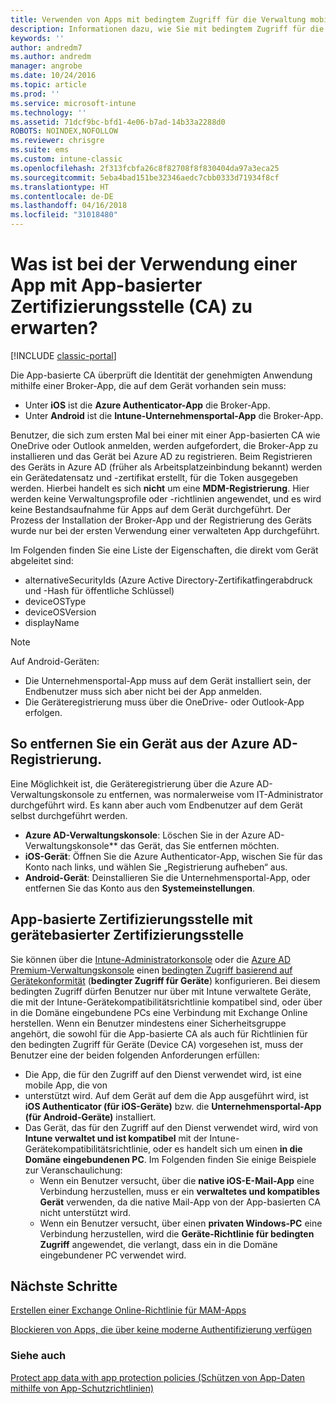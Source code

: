 ```yaml
---
title: Verwenden von Apps mit bedingtem Zugriff für die Verwaltung mobiler Anwendungen
description: Informationen dazu, wie Sie mit bedingtem Zugriff für die Verwaltung mobiler Anwendungen bestimmen können, welche Apps auf O365-Dienste zugreifen dürfen.
keywords: ''
author: andredm7
ms.author: andredm
manager: angrobe
ms.date: 10/24/2016
ms.topic: article
ms.prod: ''
ms.service: microsoft-intune
ms.technology: ''
ms.assetid: 71dcf9bc-bfd1-4e06-b7ad-14b33a2288d0
ROBOTS: NOINDEX,NOFOLLOW
ms.reviewer: chrisgre
ms.suite: ems
ms.custom: intune-classic
ms.openlocfilehash: 2f313fcbfa26c8f82708f8f830404da97a3eca25
ms.sourcegitcommit: 5eba4bad151be32346aedc7cbb0333d71934f8cf
ms.translationtype: HT
ms.contentlocale: de-DE
ms.lasthandoff: 04/16/2018
ms.locfileid: "31018480"
---
```

# <a name="what-to-expect-when-using-an-app-with-app-based-ca"></a>Was ist bei der Verwendung einer App mit App-basierter Zertifizierungsstelle (CA) zu erwarten?

[!INCLUDE [classic-portal](../includes/classic-portal.md)]

Die App-basierte CA überprüft die Identität der genehmigten Anwendung mithilfe einer Broker-App, die auf dem Gerät vorhanden sein muss:
*  Unter **iOS** ist die **Azure Authenticator-App** die Broker-App.
* Unter **Android** ist die **Intune-Unternehmensportal-App** die Broker-App. 

Benutzer, die sich zum ersten Mal bei einer mit einer App-basierten CA wie OneDrive oder Outlook anmelden, werden aufgefordert, die Broker-App zu installieren und das Gerät bei Azure AD zu registrieren. Beim Registrieren des Geräts in Azure AD (früher als Arbeitsplatzeinbindung bekannt) werden ein Gerätedatensatz und -zertifikat erstellt, für die Token ausgegeben werden.  Hierbei handelt es sich **nicht** um eine **MDM-Registrierung**. Hier werden keine Verwaltungsprofile oder -richtlinien angewendet, und es wird keine Bestandsaufnahme für Apps auf dem Gerät durchgeführt.  Der Prozess der Installation der Broker-App und der Registrierung des Geräts wurde nur bei der ersten Verwendung einer verwalteten App durchgeführt.

Im Folgenden finden Sie eine Liste der Eigenschaften, die direkt vom Gerät abgeleitet sind:

* alternativeSecurityIds (Azure Active Directory-Zertifikatfingerabdruck und -Hash für öffentliche Schlüssel)
* deviceOSType
* deviceOSVersion
* displayName

> [!NOTE]
> Auf Android-Geräten:
>   * Die Unternehmensportal-App muss auf dem Gerät installiert sein, der Endbenutzer muss sich aber nicht bei der App anmelden.
>   * Die Geräteregistrierung muss über die OneDrive- oder Outlook-App erfolgen.

## <a name="to-remove-a-device-from-azure-ad-registration"></a>So entfernen Sie ein Gerät aus der Azure AD-Registrierung.
Eine Möglichkeit ist, die Geräteregistrierung über die Azure AD-Verwaltungskonsole zu entfernen, was normalerweise vom IT-Administrator durchgeführt wird.  Es kann aber auch vom Endbenutzer auf dem Gerät selbst durchgeführt werden.

* **Azure AD-Verwaltungskonsole**: Löschen Sie in der Azure AD-Verwaltungskonsole** das Gerät, das Sie entfernen möchten.
* **iOS-Gerät**: Öffnen Sie die Azure Authenticator-App, wischen Sie für das Konto nach links, und wählen Sie „Registrierung aufheben“ aus.  
* **Android-Gerät**: Deinstallieren Sie die Unternehmensportal-App, oder entfernen Sie das Konto aus den **Systemeinstellungen**.

## <a name="app-based-ca-with-device-based-ca"></a>App-basierte Zertifizierungsstelle mit gerätebasierter Zertifizierungsstelle  

Sie können über die [Intune-Administratorkonsole](https://manage.microsoft.com) oder die [Azure AD Premium-Verwaltungskonsole](https://manage.windowsazure.com) einen [bedingten Zugriff basierend auf Gerätekonformität](restrict-access-to-email-and-o365-services-with-microsoft-intune.md) (<strong>bedingter Zugriff für Geräte</strong>) konfigurieren. Bei diesem bedingten Zugriff dürfen Benutzer nur über mit Intune verwaltete Geräte, die mit der Intune-Gerätekompatibilitätsrichtlinie kompatibel sind, oder über in die Domäne eingebundene PCs eine Verbindung mit Exchange Online herstellen.  Wenn ein Benutzer mindestens einer Sicherheitsgruppe angehört, die sowohl für die App-basierte CA als auch für Richtlinien für den bedingten Zugriff für Geräte (Device CA) vorgesehen ist, muss der Benutzer eine der beiden folgenden Anforderungen erfüllen:
* Die App, die für den Zugriff auf den Dienst verwendet wird, ist eine mobile App, die von 
* unterstützt wird. Auf dem Gerät auf dem die App ausgeführt wird, ist **iOS Authenticator (für iOS-Geräte)** bzw. die **Unternehmensportal-App (für Android-Geräte)** installiert.
* Das Gerät, das für den Zugriff auf den Dienst verwendet wird, wird von **Intune verwaltet und ist kompatibel** mit der Intune-Gerätekompatibilitätsrichtlinie, oder es handelt sich um einen **in die Domäne eingebundenen PC**.  Im Folgenden finden Sie einige Beispiele zur Veranschaulichung:
  * Wenn ein Benutzer versucht, über die **native iOS-E-Mail-App** eine Verbindung herzustellen, muss er ein **verwaltetes und kompatibles Gerät** verwenden, da die native Mail-App von der App-basierten CA nicht unterstützt wird.
  * Wenn ein Benutzer versucht, über einen **privaten Windows-PC** eine Verbindung herzustellen, wird die **Geräte-Richtlinie für bedingten Zugriff** angewendet, die verlangt, dass ein in die Domäne eingebundener PC verwendet wird.

## <a name="next-steps"></a>Nächste Schritte
[Erstellen einer Exchange Online-Richtlinie für MAM-Apps](mam-ca-for-exchange-online.md)

[Blockieren von Apps, die über keine moderne Authentifizierung verfügen](block-apps-with-no-modern-authentication.md)

### <a name="see-also"></a>Siehe auch

[Protect app data with app protection policies (Schützen von App-Daten mithilfe von App-Schutzrichtlinien)](protect-app-data-using-mobile-app-management-policies-with-microsoft-intune.md)
